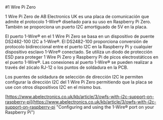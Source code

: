 <!--
---
name: 1 Wire Pi Zero
class: board
type: com
formfactor: pHAT
manufacturer: AB Electronics UK
description: 1-Wire to I2C host interface
url: https://www.abelectronics.co.uk/p/76/1-wire-pi-zero
github: https://github.com/abelectronicsuk
schematic: https://www.abelectronics.co.uk/docs/pdf/schematic-1-wire-pi-zero.pdf
buy: https://www.abelectronics.co.uk/p/76/1-wire-pi-zero
image: 'ab-1-wire-pi-zero.png'
pincount: 40
eeprom: no
power:
  '1':
  '2':
ground:
  '6':
  '9':
  '14':
  '20':
  '25':
  '30':
  '34':
  '39':
pin:
  '3':
    mode: i2c
  '5':
    mode: i2c
i2c:
  '0x18':
    alternate: ['0x19', '0x1A', '0x1B']
    name: DS2482
    device: DS2482-100
-->
#1 Wire Pi Zero

1 Wire Pi Zero de AB Electronics UK es una placa de comunicación que admite el protocolo 1-Wire® diseñado para su uso en Raspberry Pi Zero. También se proporciona un puerto I2C amortiguado de 5V en la placa.

El puerto 1-Wire® en el 1 Wire Pi Zero se basa en un dispositivo de puente DS2482-100 I2C a 1-Wire®. El DS2482-100 proporciona conversión de protocolo bidireccional entre el puerto I2C en la Raspberry Pi y cualquier dispositivo esclavo 1-Wire® conectado. Se utiliza un diodo de protección ESD para proteger 1 Wire Pi Zero y Raspberry Pi de picos electrostáticos en el puerto 1-Wire®. Las conexiones al puerto 1-Wire® se pueden realizar a través del zócalo RJ-12 o los puntos de soldadura en la PCB.

Los puentes de soldadura de selección de dirección I2C le permiten configurar la dirección I2C del 1 Wire Pi Zero permitiendo que la placa se use con otros dispositivos I2C en el mismo bus.

[https://www.abelectronics.co.uk/kb/article/3/owfs-with-i2c-support-on-raspberry-pi](https://www.abelectronics.co.uk/kb/article/3/owfs-with-i2c-support-on-raspberry-pi "Configuring and using the 1-Wire® port on your Raspberry Pi")
